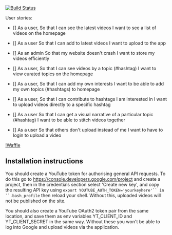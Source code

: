 [![Build Status](https://travis-ci.org/snapchidu/stitchvid.svg?branch=develop)](https://travis-ci.org/snapchidu/stitchvid)

User stories:

- [] As a user,
      So that I can see the latest videos
      I want to see a list of videos on the homepage

- [] As a user
     So that I can add to latest videos
     I want to upload to the app

- [] As an admin
     So that my website doesn't crash
     I want to store my videos efficiently

- [] As a user,
     So that I can see videos by a topic (#hashtag)
     I want to view curated topics on the homepage

- [] As a user,
     So that I can add my own interests
     I want to be able to add my own topics (#hashtags) to homepage

- [] As a user,
     So that I can contribute to hashtags I am interested in
     I want to upload videos directly to a specific hashtag

- [] As a user
     So that I can get a visual narrative of a particular topic (#hashtag)
     I want to be able to stitch videos together

- [] As a user
     So that others don't upload instead of me
     I want to have to login to upload a video

[!Waffle](https://waffle.io/snapchidu/stitchvid)

## Installation instructions

You should create a YouTube token for authorising general API requests.
To do this go to https://console.developers.google.com/project and create a project,
then in the credentials section select 'Create new key', and copy the resulting
API key using `export YOUTUBE_AUTH_TOKEN='yourkeyhere'`` in ``.bash_profile` then
reload your shell. Without this, uploaded videos will not be published on the site.

You should also create a YouTube OAuth2 token pair from the same location, and save
them as env variables YT_CLIENT_ID and YT_CLIENT_SECRET in the same way. Without
these you won't be able to log into Google and upload videos via the application.
